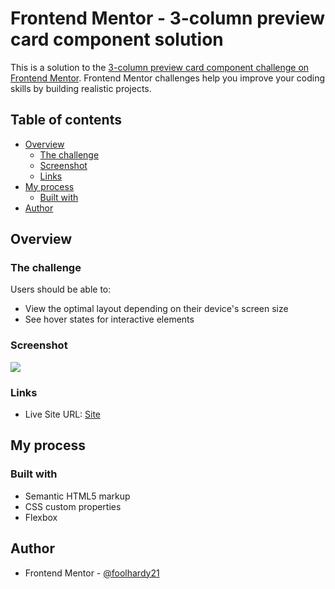 # Frontend Mentor - 3-column preview card component solution

This is a solution to the [3-column preview card component challenge on Frontend Mentor](https://www.frontendmentor.io/challenges/3column-preview-card-component-pH92eAR2-). Frontend Mentor challenges help you improve your coding skills by building realistic projects.

## Table of contents

- [Overview](#overview)
  - [The challenge](#the-challenge)
  - [Screenshot](#screenshot)
  - [Links](#links)
- [My process](#my-process)
  - [Built with](#built-with)
- [Author](#author)

## Overview

### The challenge

Users should be able to:

- View the optimal layout depending on their device's screen size
- See hover states for interactive elements

### Screenshot

![](./screenshot.jpg)


### Links

- Live Site URL: [Site](https://foolhardy21.github.io/3-column-preview-card-component-main/)

## My process

### Built with

- Semantic HTML5 markup
- CSS custom properties
- Flexbox


## Author

- Frontend Mentor - [@foolhardy21](https://www.frontendmentor.io/profile/foolhardy21)
